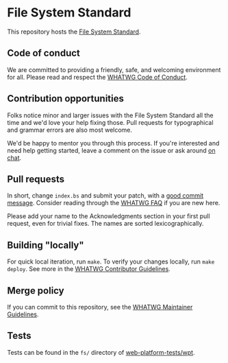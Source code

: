 # File System Standard

This repository hosts the
[File System Standard](https://fs.spec.whatwg.org/).

## Code of conduct

We are committed to providing a friendly, safe, and welcoming environment for all. Please read and
respect the [WHATWG Code of Conduct](https://whatwg.org/code-of-conduct).

## Contribution opportunities

Folks notice minor and larger issues with the File System Standard all the time and we'd love your
help fixing those. Pull requests for typographical and grammar errors are also most welcome.

We'd be happy to mentor you through this process. If you're interested and need help getting
started, leave a comment on the issue or ask around [on chat](https://whatwg.org/chat).

## Pull requests

In short, change `index.bs` and submit your patch, with a
[good commit message](https://github.com/whatwg/meta/blob/main/COMMITTING.md). Consider
reading through the [WHATWG FAQ](https://whatwg.org/faq) if you are new here.

Please add your name to the Acknowledgments section in your first pull request, even for trivial
fixes. The names are sorted lexicographically.

## Building "locally"

For quick local iteration, run `make`. To verify your changes locally, run `make deploy`. See more
in the
[WHATWG Contributor Guidelines](https://github.com/whatwg/meta/blob/main/CONTRIBUTING.md#building).

## Merge policy

If you can commit to this repository, see the
[WHATWG Maintainer Guidelines](https://github.com/whatwg/meta/blob/main/MAINTAINERS.md).

## Tests

Tests can be found in the `fs/` directory of
[web-platform-tests/wpt](https://github.com/web-platform-tests/wpt).
